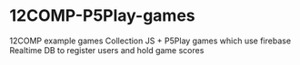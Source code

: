 # 12COMP-P5Play-games
12COMP example games
Collection JS + P5Play games which use firebase Realtime DB to register users and hold game scores
